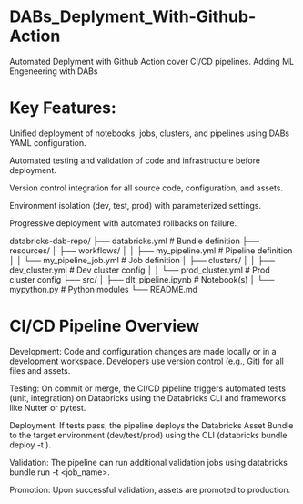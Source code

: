 # DABs_Deplyment_With-Github-Action
Automated Deplyment with Github Action cover CI/CD pipelines. Adding ML Engeneering with DABs 

# Key Features:

Unified deployment of notebooks, jobs, clusters, and pipelines using DABs YAML configuration.

Automated testing and validation of code and infrastructure before deployment.

Version control integration for all source code, configuration, and assets.

Environment isolation (dev, test, prod) with parameterized settings.

Progressive deployment with automated rollbacks on failure.

databricks-dab-repo/
├── databricks.yml           # Bundle definition
├── resources/
│   ├── workflows/
│   │   ├── my_pipeline.yml  # Pipeline definition
│   │   └── my_pipeline_job.yml # Job definition
│   ├── clusters/
│   │   ├── dev_cluster.yml  # Dev cluster config
│   │   └── prod_cluster.yml # Prod cluster config
├── src/
│   ├── dlt_pipeline.ipynb   # Notebook(s)
│   └── mypython.py          # Python modules
└── README.md

# CI/CD Pipeline Overview
Development: Code and configuration changes are made locally or in a development workspace. Developers use version control (e.g., Git) for all files and assets.

Testing: On commit or merge, the CI/CD pipeline triggers automated tests (unit, integration) on Databricks using the Databricks CLI and frameworks like Nutter or pytest.

Deployment: If tests pass, the pipeline deploys the Databricks Asset Bundle to the target environment (dev/test/prod) using the CLI (databricks bundle deploy -t <env>).

Validation: The pipeline can run additional validation jobs using databricks bundle run -t <env> <job_name>.

Promotion: Upon successful validation, assets are promoted to production.
